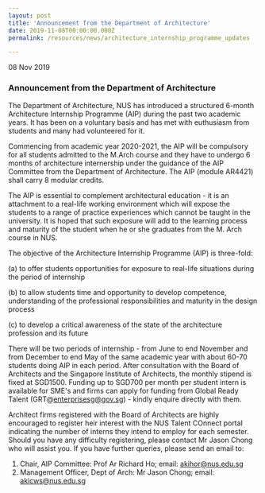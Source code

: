 ```yaml
---
layout: post
title: 'Announcement from the Department of Architecture'
date: 2019-11-08T00:00:00.000Z
permalink: /resources/news/architecture_internship_programme_updates

---
```


08 Nov 2019

### **Announcement from the Department of Architecture**

The Department of Architecture, NUS has introduced a structured 6-month Architecture Internship Programme (AIP) during the past two academic years. It has been on a voluntary basis and has met with euthusiasm from students and many had volunteered for it.

Commencing from academic year 2020-2021, the AIP will be compulsory for all students admitted to the M.Arch course and they have to undergo 6 months of architecture internership under the guidance of the AIP Committee from the Department of Architecture. The AIP (module AR4421) shall carry 8 modular credits.

The AIP is essential to complement architectural education - it is an attachment to a real-life working environment which will expose the students to a range of practice experiences which cannot be taught in the university. It is hoped that such exposure will add to the learning process and maturity of the student when he or she graduates from the M. Arch course in NUS.

The objective of the Architecture Internship Programme (AIP) is three-fold:

(a) to offer students opportunities for exposure to real-life situations during the period of internship

(b) to allow students time and opportunity to develop competence, understanding of the professional responsibilities and maturity in the design process

(c) to develop a critical awareness of the state of the architecture profession and its future

There will be two periods of internship - from June to end November and from December to end May of the same academic year with about 60-70 students doing AIP in each period. After consultation with the Board of Architects and the Singapore Institute of Architects, the monthly stipend is fixed at SGD1500. Funding up to SGD700 per month per student intern is available for SME's and firms can apply for funding from Global Ready Talent (GRT@enterprisesg@gov.sg) - kindly enquire directly with them.

Architect firms registered with the Board of Architects are highly encouraged to register heir interest with the NUS Talent COnnect portal indicating the number of interns they intend to employ for each semester. Should you have any difficulty registering, please contact Mr Jason Chong who will assist you. If you have further queries, please send an email to:

1. Chair, AIP Committee: Prof Ar Richard Ho; email: akihor@nus.edu.sg
2. Management Officer, Dept of Arch: Mr Jason Chong; email: akicws@nus.edu.sg


 
 
 

